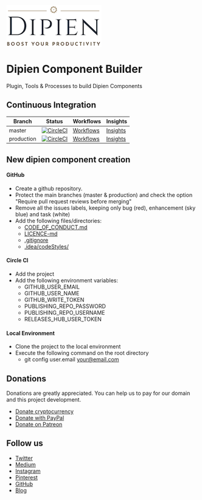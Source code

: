 [![Dipien](https://raw.githubusercontent.com/dipien/dipien-component-builder/master/.github/dipien_logo.png)](http://www.dipien.com)

# Dipien Component Builder
Plugin, Tools &amp; Processes to build Dipien Components

## Continuous Integration
|Branch|Status|Workflows|Insights|
| ------------- | ------------- | ------------- | ------------- |
|master|[![CircleCI](https://circleci.com/gh/dipien/dipien-component-builder/tree/master.svg?style=svg)](https://circleci.com/gh/dipien/dipien-component-builder/tree/master)|[Workflows](https://circleci.com/gh/dipien/workflows/dipien-component-builder/tree/master)|[Insights](https://circleci.com/build-insights/gh/dipien/dipien-component-builder/master)|
|production|[![CircleCI](https://circleci.com/gh/dipien/dipien-component-builder/tree/production.svg?style=svg)](https://circleci.com/gh/dipien/dipien-component-builder/tree/production)|[Workflows](https://circleci.com/gh/dipien/workflows/dipien-component-builder/tree/production)|[Insights](https://circleci.com/build-insights/gh/dipien/dipien-component-builder/production)|

## New dipien component creation

#### GitHub
* Create a github repository.
* Protect the main branches (master & production) and check the option "Require pull request reviews before merging"
* Remove all the issues labels, keeping only bug (red), enhancement (sky blue) and task (white)
* Add the following files/directories:
  * [CODE_OF_CONDUCT.md](CODE_OF_CONDUCT.md)
  * [LICENCE-md](LICENCE.md)
  * [.gitignore](.gitignore)
  * [.idea/codeStyles/](.idea/codeStyles/)

#### Circle CI
* Add the project
* Add the following environment variables:
  * GITHUB_USER_EMAIL
  * GITHUB_USER_NAME
  * GITHUB_WRITE_TOKEN
  * PUBLISHING_REPO_PASSWORD
  * PUBLISHING_REPO_USERNAME
  * RELEASES_HUB_USER_TOKEN

#### Local Environment
* Clone the project to the local environment
* Execute the following command on the root directory
  * git config user.email your@email.com

## Donations

Donations are greatly appreciated. You can help us to pay for our domain and this project development.

* [Donate cryptocurrency](http://coinbase.dipien.com/)
* [Donate with PayPal](http://paypal.dipien.com/)
* [Donate on Patreon](http://patreon.dipien.com/)

## Follow us
* [Twitter](http://twitter.dipien.com)
* [Medium](http://medium.dipien.com)
* [Instagram](http://instagram.dipien.com)
* [Pinterest](http://pinterest.dipien.com)
* [GitHub](http://github.dipien.com)
* [Blog](http://blog.dipien.com)

